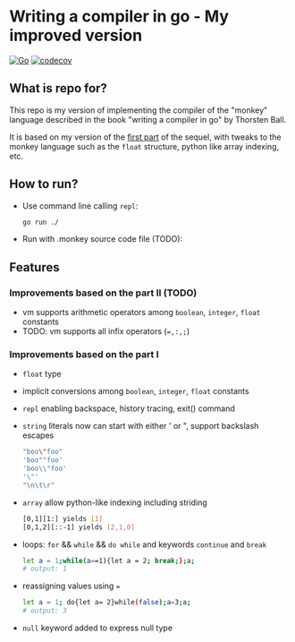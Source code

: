 # Writing a compiler in go - My improved version

[![Go](https://github.com/XyLearningProgramming/my_wacig/actions/workflows/build_test.yml/badge.svg)](https://github.com/XyLearningProgramming/my_wacig/actions/workflows/build_test.yml)
[![codecov](https://codecov.io/gh/XyLearningProgramming/my_wacig/branch/main/graph/badge.svg?token=8OTMPV89C1)](https://codecov.io/gh/XyLearningProgramming/my_wacig)

## What is repo for?

This repo is my version of implementing the compiler of the "monkey" language described in the book "writing a compiler in go" by Thorsten Ball.

It is based on my version of the [first part](https://github.com/XyLearningProgramming/my_writing_an_interpreter_in_go_playground) of the sequel, with tweaks to the monkey language such as the `float` structure, python like array indexing, etc.

## How to run?

- Use command line calling `repl`:

    ```bash
    go run ./
    ```

- Run with .monkey source code file (TODO):

## Features

### Improvements based on the part II (TODO)

- vm supports arithmetic operators among `boolean`, `integer`, `float` constants
- TODO: vm supports all infix operators (`=,:,;`)

### Improvements based on the part I

- `float` type
- implicit conversions among `boolean`, `integer`, `float` constants
- `repl` enabling backspace, history tracing, exit() command
- `string` literals now can start with either ' or ", support backslash escapes

    ```bash
    "boo\"foo"
    'boo""foo'
    'boo\\"foo'
    '\"'
    "\n\t\r"
    ```

- `array` allow python-like indexing including striding

    ```bash
    [0,1][1:] yields [1]
    [0,1,2][::-1] yields [2,1,0]
    ```

- loops: `for` && `while` && `do while` and keywords `continue` and `break`

    ```bash
    let a = 1;while(a==1){let a = 2; break;};a; 
    # output: 1
    ```

- reassigning values using `=`

    ```bash
    let a = 1; do{let a= 2}while(false);a=3;a;
    # output: 3
    ```

- `null` keyword added to express null type